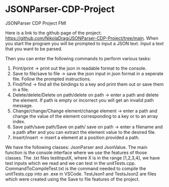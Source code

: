 # JSONParser-CDP-Project
JSONParser CDP Project FMI

Here is a link to the github page of the project: https://github.com/NikolaDrag/JSONParser-CDP-Project/tree/main.
When you start the program you will be prompted to input a JSON text. Input a text that you want to be parsed.

Then you can enter the following commands to perform various tasks:

1. Print/print -> print out the json in readable format to the console.
2. Save to file/save to file -> save the json input in json format in a seperate file. Follow the prompted instructions.
3. Find/find -> find all the bindings to a key and print them out or save them in a file.
4. Delete/delete/Delete on path/delete on path -> enter a path and delete the element. If path is empty or incorrect you will get an invalid path message.
5. Change/change/Change element/change element -> enter a path and change the value of the element corresponding to a key or to an array index.
6. Save path/save path/Save on path/ save on path -> enter a filename and a path after and you can extract the element value to the desired file.
7. Insert/insert -> insert a element at a position provided a path.

We have the following classes: JsonParser and JsonValue. The main function is the console interface where we use the features of those classes.
The .txt files testInputX, where X is in the range [1,2,3,4], we have test inputs which we read and we can test in the unitTests.cpp.
CommandToCompileTest.txt is the command needed to compile the unitTests.cpp into an .exe in VSCode.
TestJson1 and TestsJson2 are files which were created using the Save to file features of the project.
